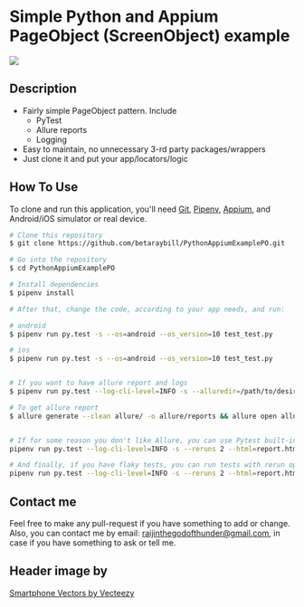 <h1> Simple Python and Appium PageObject (ScreenObject) example </h1>

![](https://github.com/betaraybill/PythonExamplePO/blob/media/phones.png?raw=true)

## Description

* Fairly simple PageObject pattern. Include
  - PyTest
  - Allure reports
  - Logging
* Easy to maintain, no unnecessary 3-rd party packages/wrappers
* Just clone it and put your app/locators/logic
  


## How To Use

To clone and run this application, you'll need [Git](https://git-scm.com), [Pipenv](https://github.com/pypa/pipenv), [Appium](https://appium.io), and Android/iOS simulator or real device.
```bash
# Clone this repository
$ git clone https://github.com/betaraybill/PythonAppiumExamplePO.git

# Go into the repository
$ cd PythonAppiumExamplePO

# Install dependencies
$ pipenv install

# After that, change the code, according to your app needs, and run:

# android
$ pipenv run py.test -s --os=android --os_version=10 test_test.py

# ios
$ pipenv run py.test -s --os=android --os_version=10 test_test.py


# If you want to have allure report and logs
$ pipenv run py.test --log-cli-level=INFO -s --alluredir=/path/to/desired/alluredir --os=android --os_version=10 test_test.py

# To get allure report
$ allure generate --clean allure/ -o allure/reports && allure open allure/reports


# If for some reason you don't like Allure, you can use Pytest built-in reports, to do this - add --html=report.html
pipenv run py.test --log-cli-level=INFO -s --reruns 2 --html=report.html --os=android --os_version=10 test_test.py

# And finally, if you have flaky tests, you can run tests with rerun option. In this case, test will run N times if it fails. Usually, 3 is fair enough.
pipenv run py.test --log-cli-level=INFO -s --reruns 2 --html=report.html --reruns 5 --os=android --os_version=10 test_test.py 
```



## Contact me

Feel free to make any pull-request if you have something to add or change.
Also, you can contact me by email: raijinthegodofthunder@gmail.com, in case if you have something to ask or tell me.


## Header image by
<a href="https://www.vecteezy.com/free-vector/smartphone">Smartphone Vectors by Vecteezy</a>
